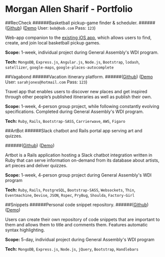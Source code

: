 # Morgan Allen Sharif - Portfolio

##RecCheck
######Basketball pickup-game finder & scheduler. 
######([Github](https://github.com/morgansharif/project-03-rec-check)) ([Demo](http://reccheck.herokuapp.com/) User: `bob@bob.com` Pass: `123`)

Web-app companion to the [existing iOS app](http://www.reccheckapp.com), which allows users to find, create, and join local basketball pickup games.

**Scope:** 1-week, individual project during General Assembly's WDI program.

**Tech:** `MongoDB`, `Express.js`, `Angular.js`, `Node.js`, `Bootstrap`, `lodash`, `satellizer`, `google-maps`, `google-places-autocomplete`

##Vagabond
######Vacation itinerary platform. 
######([Github](https://github.com/morgansharif/vagabond)) ([Demo](http://murmuring-brook-27298.herokuapp.com/) User: `sarahjones@hotmail.com` Pass: `123`)

Travel app that enables users to discover new places and get inspired through other people’s published itineraries as well as publish their own.

**Scope:** 1-week, 4-person group project, while following constantly evolving specifications. Completed during General Assembly's WDI program.

**Tech:** `Ruby`, `Rails`, `Bootstrap-SASS`, `Carrierwave`, `AWS`, `Figaro`


##ArtBot
######Slack chatbot and Rails portal app serving art and quizzes. 

######([Github](https://github.com/morgansharif/artbot)) ([Demo](https://slack-artbot.herokuapp.com/)) 

Artbot is a Rails application hosting a Slack chatbot integration written in Ruby that can serve information on-demand from its database about artists, art pieces and deliver quizzes.

**Scope:** 1-week, 4-person group project during General Assembly's WDI program

**Tech:** `Ruby`, `Rails`, `PostgreSQL`, `Bootstrap-SASS`, `Websockets`, `Thin`, `Eventmachine`, `Devise`, `JSON`, `Rspec`, `PryBug`, `Shoulda`, `Factory-Girl`


##Snippets
######Personal code snippet repository. 
######([Github](https://github.com/morgansharif/project-01)) ([Demo](https://floating-thicket-55818.herokuapp.com/)) 

Users can create their own repository of code snippets that are important to them and allows them to title and comments them. Features automatic syntax highlighting.

**Scope:** 5-day, individual project during General Assembly's WDI program

**Tech:** `MongoDB`, `Express.js`, `Node.js`, `jQuery`, `Bootstrap`, `Handlebars`
